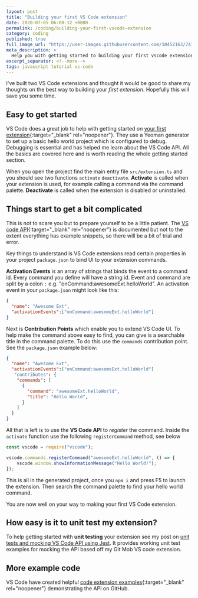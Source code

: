 ```yaml
---
layout: post
title: "Building your first VS Code extension"
date: 2020-07-05 06:00:12 +0000
permalink: /coding/building-your-first-vscode-extension
category: coding
published: true
full_image_url: "https://user-images.githubusercontent.com/10452163/74111687-79418e00-4b8e-11ea-85ef-74fe4b76347e.jpg"
meta_description: >
  Help you with getting started to building your first vscode extension
excerpt_separator: <!--more-->
tags: javascript tutorial vs-code
---
```


I've built two VS Code extensions and thought it would be good to share my thoughts on the best way to building your *first extension*. Hopefully this will save you some time.

<!--more-->

## Easy to get started 

VS Code does a great job to help with getting started on [your first extension](https://code.visualstudio.com/api/get-started/your-first-extension){:target="\_blank" rel="noopener"}. They use a Yeoman generator to set up a basic hello world project which is configured to debug. Debugging is essential and has helped me learn about the VS Code API. All the basics are covered here and is worth reading the whole getting started section.

When you open the project find the main entry file `src/extension.ts` and you should see two functions `activate` `deactivate`. **Activate** is called when your extension is used, for example calling a command via the command palette. **Deactivate** is called when the extension is disabled or uninstalled.

## Things start to get a bit complicated

This is not to scare you but to prepare yourself to be a little patient. The [VS code API](https://code.visualstudio.com/api/references/vscode-api){:target="\_blank" rel="noopener"} is documented but not to the extent everything has example snippets, so there will be a bit of trial and error.

Key things to understand is VS Code extensions read certain properties in your project `package.json` to bind UI to your extension commands.

**Activation Events** is an array of strings that binds the event to a command id. Every command you define will have a string id. Event and command are split by a colon `:` e.g. "onCommand:awesomeExt.helloWorld". An activation event in your `package.json` might look like this:

```json
{
  "name": "Awesome Ext",
  "activationEvents":["onCommand:awesomeExt.helloWorld"]
}
```

Next is **Contribution Points** which enable you to extend VS Code UI. To help make the command above easy to find, you can give is a searchable title in the command palette. To do this use the `commands` contribution point. See the `package.json` example below:

```json
{
  "name": "Awesome Ext",
  "activationEvents":["onCommand:awesomeExt.helloWorld"]
   "contributes": {
    "commands": [
      {
        "command": "awesomeExt.helloWorld",
        "title": "Hello World",
      }
    ]
  }
}
```

All that is left is to use the **VS Code API** to *register* the command. Inside the `activate` function use the following `registerCommand` method, see below

```javascript
const vscode = require("vscode");

vscode.commands.registerCommand("awesomeExt.helloWorld", () => {
    vscode.window.showInformationMessage("Hello World!");
});
```

This is all in the generated project, once you `npm i` and press F5 to launch the extension. Then search the command palette to find your hello world command.

You are now well on your way to making your first VS Code extension.

## How easy is it to unit test my extension?

To help getting started with **unit testing** your extension see my post on [unit tests and mocking VS Code API using Jest](/coding/unit-test-mock-vs-code-extension-api-jest). It provides working unit test examples for mocking the API based off my Git Mob VS code extension.

## More example code

VS Code have created helpful [code extension examples](https://github.com/Microsoft/vscode-extension-samples/){:target="\_blank" rel="noopener"} demonstrating the API on GitHub.
